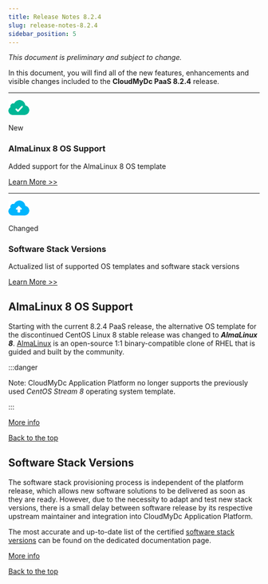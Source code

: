 ```yaml
---
title: Release Notes 8.2.4
slug: release-notes-8.2.4
sidebar_position: 5
---
```


_This document is preliminary and subject to change._

In this document, you will find all of the new features, enhancements and visible changes included to the **CloudMyDc PaaS 8.2.4** release.

<hr/>

<div style={{
        display: 'flex',
        padding: '10px 0 10px 0',
    }}>
    <div style={{
        width: '20%',
        display: 'flex',
        flexDirection: 'column',
        alignItems: 'center',
        padding: '20px',
        justifyContent: 'flex-start',
    }}>

![Locale Dropdown](./img/ReleaseNotes8.3/download.png)

New

</div>
    <div style={{
        width:'100%',
    }}>
        <div style={{
            width:'100%',
            background: '#e4ffee',
            padding: '20px',
            margin: '10px 0',
        }}>
            <h3 style={{
                fontSize: '23px',
                fontWeight: '500',
        }}>AlmaLinux 8 OS Support</h3>
            <p>Added support for the AlmaLinux 8 OS template</p>
            <div style={{
            display: 'flex',
            flexDirection: 'row-reverse',
        }}>
                <a href="/platform-overview/release-notes/release-notes-8.2.4#almalinux-8-os-support">
                    Learn More >>
                </a>
            </div>
        </div>
    </div>

</div>

<hr/>

<div style={{
        display: 'flex',
        padding: '10px 0 10px 0',
    }}>
    <div style={{
        width: '20%',
        display: 'flex',
        flexDirection: 'column',
        alignItems: 'center',
        padding: '20px',
        justifyContent: 'flex-start',
    }}>

![Locale Dropdown](./img/ReleaseNotes8.3.2/download.png)

Changed

</div>
    <div style={{
        width: '100%',
    }}>
        <div style={{
            background: '#def6ff',
            padding: '20px',
            margin: '10px 0',
        }}>
            <h3 style={{
                fontSize: '23px',
                fontWeight: '500',
        }}>Software Stack Versions</h3>
            <p>Actualized list of supported OS templates and software stack versions</p>
            <div style={{
            display: 'flex',
            flexDirection: 'row-reverse',
        }}>
                <a href="/platform-overview/release-notes/release-notes-8.2.4#software-stack-versions">
                    Learn More >>
                </a>
            </div>
        </div>
    </div>
</div>

## AlmaLinux 8 OS Support

Starting with the current 8.2.4 PaaS release, the alternative OS template for the discontinued CentOS Linux 8 stable release was changed to **_AlmaLinux 8_**. [AlmaLinux](https://almalinux.org/) is an open-source 1:1 binary-compatible clone of RHEL that is guided and built by the community.

:::danger

Note: CloudMyDc Application Platform no longer supports the previously used _CentOS Stream 8_ operating system template.

:::

[More info](/container/container-image-requirements)

<div style={{
        display: 'flex',
        flexDirection: 'row-reverse',
        padding: '10px 0',
    }}>
    <a href="/platform-overview/release-notes/release-notes-8.3">
        Back to the top
    </a>
</div>

## Software Stack Versions

The software stack provisioning process is independent of the platform release, which allows new software solutions to be delivered as soon as they are ready. However, due to the necessity to adapt and test new stack versions, there is a small delay between software release by its respective upstream maintainer and integration into CloudMyDc Application Platform.

The most accurate and up-to-date list of the certified [software stack versions](/quickstart/software-stack-versions) can be found on the dedicated documentation page.

[More info](/quickstart/software-stack-versions)

<div style={{
        display: 'flex',
        flexDirection: 'row-reverse',
        padding: '10px 0',
    }}>
    <a href="/platform-overview/release-notes/release-notes-8.3">
        Back to the top
    </a>
</div>
